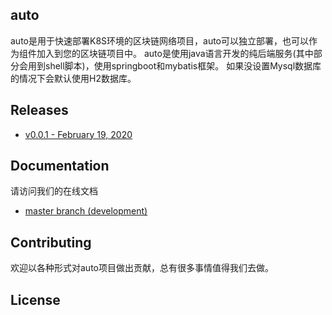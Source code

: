 ## auto

[comment]: <> (![Hex.pm]&#40;https://img.shields.io/hexpm/l/plug?style=plastic&#41;)

auto是用于快速部署K8S环境的区块链网络项目，auto可以独立部署，也可以作为组件加入到您的区块链项目中。
auto是使用java语言开发的纯后端服务(其中部分会用到shell脚本)，使用springboot和mybatis框架。
如果没设置Mysql数据库的情况下会默认使用H2数据库。

## Releases
- [v0.0.1 - February 19, 2020]()

## Documentation
请访问我们的在线文档
- [master branch (development)](http://hyperledger-fabric.readthedocs.io/en/master/)

## Contributing
欢迎以各种形式对auto项目做出贡献，总有很多事情值得我们去做。

## License

